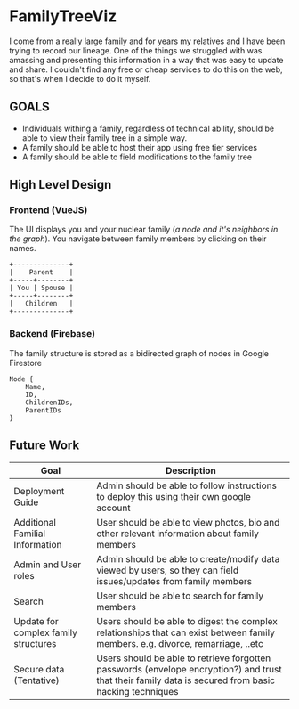 # FamilyTreeViz

I come from a really large family and for years my relatives and I have been trying to record our lineage. One of the things we struggled with was amassing and presenting this information in a way that was easy to update and share. I couldn't find any free or cheap services to do this on the web, so that's when I decide to do it myself.

## GOALS
- Individuals withing a family, regardless of technical ability, should be able to view their family tree in a simple way.
- A family should be able to host their app using free tier services
- A family should be able to field modifications to the family tree

## High Level Design
### Frontend (VueJS)
The UI displays you and your nuclear family (*a node and it's neighbors in the graph*). You navigate between family members by clicking on their names.
```
+--------------+
|    Parent    |
+-----+--------+
| You | Spouse |
+-----+--------+
|   Children   |
+--------------+
```
### Backend (Firebase)
The family structure is stored as a bidirected graph of nodes in Google Firestore
```
Node {
    Name,
    ID,
    ChildrenIDs,
    ParentIDs
}
```

## Future Work


| Goal | Description |
| ----------- | ----------- |
| Deployment Guide | Admin should be able to follow instructions to deploy this using their own google account |
| Additional Familial Information | User should be able to view photos, bio and other relevant information about family members |
| Admin and User roles | Admin should be able to create/modify data viewed by users, so they can field issues/updates from family members |
| Search | User should be able to search for family members |
| Update for complex family structures | Users should be able to digest the complex relationships that can exist between family members. e.g. divorce, remarriage, ..etc |
| Secure data (Tentative) | Users should be able to retrieve forgotten passwords (envelope encryption?) and trust that their family data is secured from basic hacking techniques |
